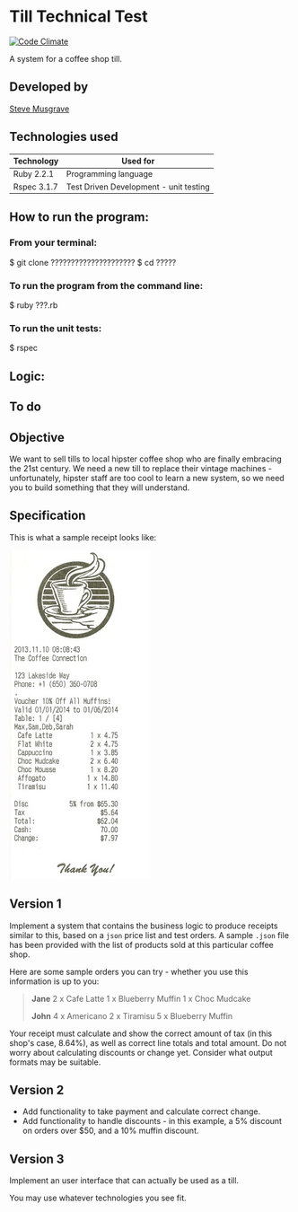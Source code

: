 # Till Technical Test

[![Code Climate](https://codeclimate.com/github/StephanMusgrave/till_tech_test/badges/gpa.svg)](https://codeclimate.com/github/StephanMusgrave/till_tech_test)

A system for a coffee shop till.

## Developed by
[Steve Musgrave]

## Technologies used
|Technology                 |Used for                       |
|--------------------------|--------------------------------|
|Ruby 2.2.1                |Programming language|
|Rspec 3.1.7               |Test Driven Development - unit testing  |

## How to run the program:

### From your terminal:

  $ git clone ?????????????????????
  $ cd ?????

### To run the program from the command line:
  $ ruby ???.rb

### To run the unit tests:
  $ rspec

## Logic:

## To do

## Objective

We want to sell tills to local hipster coffee shop who are finally embracing the 21st century. We need a new till to replace their vintage machines - unfortunately, hipster staff are too cool to learn a new system, so we need you to build something that they will understand.

Specification
-------------

This is what a sample receipt looks like:

![a receipt](/images/receipt.jpg)


Version 1
---------

Implement a system that contains the business logic to produce receipts similar to this, based on a `json` price list and test orders. A sample `.json` file has been provided with the list of products sold at this particular coffee shop.

Here are some sample orders you can try - whether you use this information is up to you:

> **Jane**
> 2 x Cafe Latte
> 1 x Blueberry Muffin
> 1 x Choc Mudcake
>
> **John**
> 4 x Americano
> 2 x Tiramisu
> 5 x Blueberry Muffin

Your receipt must calculate and show the correct amount of tax (in this shop's case, 8.64%), as well as correct line totals and total amount. Do not worry about calculating discounts or change yet. Consider what output formats may be suitable.

Version 2
---------

- Add functionality to take payment and calculate correct change.
- Add functionality to handle discounts - in this example, a 5% discount on orders over $50, and a 10% muffin discount.

Version 3
---------

Implement an user interface that can actually be used as a till.

You may use whatever technologies you see fit.


[Steve Musgrave]:https://github.com/StephanMusgrave
